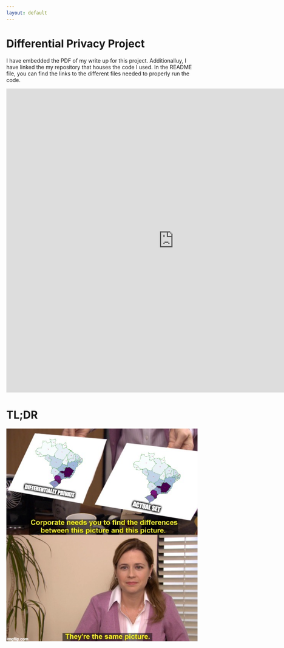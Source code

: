 ```yaml
---
layout: default
---
```

# Differential Privacy Project

I have embedded the PDF of my write up for this project. Additionalluy, I have linked the my repository that houses the code I used. In the README file, you can find the links to the different files needed to properly run the code. 

<iframe src="https://alyssaahn.github.io/Fall_2018_Independent_Study__Numerical_Optimization_Final_Project.pdf" width="175%" height="800" frameborder="0" scrolling="no"></iframe>


# TL;DR
<img src="/Images/joke.PNG">
